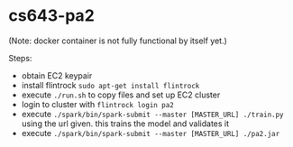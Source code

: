 # cs643-pa2

(Note: docker container is not fully functional by itself yet.)

Steps:
- obtain EC2 keypair
- install flintrock `sudo apt-get install flintrock`
- execute `./run.sh` to copy files and set up EC2 cluster
- login to cluster with `flintrock login pa2`
- execute `./spark/bin/spark-submit --master [MASTER_URL] ./train.py` using the url given. this trains the model and validates it
- execute `./spark/bin/spark-submit --master [MASTER_URL] ./pa2.jar`
